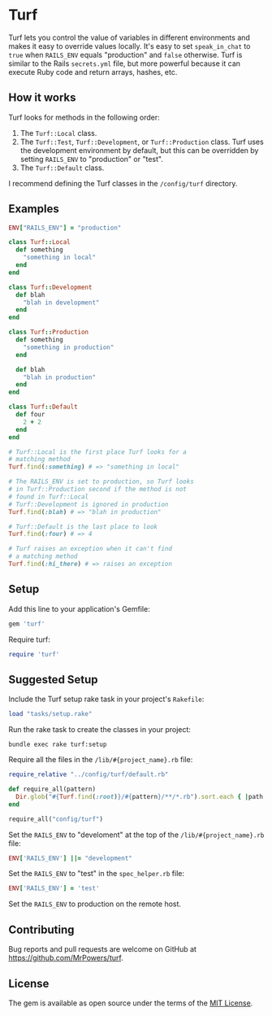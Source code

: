 # Turf

Turf lets you control the value of variables in different environments and makes it easy to override values locally.  It's easy to set `speak_in_chat` to `true` when `RAILS_ENV` equals "production" and `false` otherwise.  Turf is similar to the Rails `secrets.yml` file, but more powerful because it can execute Ruby code and return arrays, hashes, etc.


## How it works

Turf looks for methods in the following order:

1. The `Turf::Local` class.
2. The `Turf::Test`, `Turf::Development`, or `Turf::Production` class.  Turf uses the development environment by default, but this can be overridden by setting `RAILS_ENV` to "production" or "test".
3. The `Turf::Default` class.

I recommend defining the Turf classes in the `/config/turf` directory.


## Examples

```ruby
ENV["RAILS_ENV"] = "production"

class Turf::Local
  def something
    "something in local"
  end
end

class Turf::Development
  def blah
    "blah in development"
  end
end

class Turf::Production
  def something
    "something in production"
  end

  def blah
    "blah in production"
  end
end

class Turf::Default
  def four
    2 + 2
  end
end

# Turf::Local is the first place Turf looks for a
# matching method
Turf.find(:something) # => "something in local"

# The RAILS_ENV is set to production, so Turf looks
# in Turf::Production second if the method is not
# found in Turf::Local
# Turf::Development is ignored in production
Turf.find(:blah) # => "blah in production"

# Turf::Default is the last place to look
Turf.find(:four) # => 4

# Turf raises an exception when it can't find
# a matching method
Turf.find(:hi_there) # => raises an exception
```

## Setup

Add this line to your application's Gemfile:

```ruby
gem 'turf'
```

Require turf:

```ruby
require 'turf'
```

## Suggested Setup

Include the Turf setup rake task in your project's `Rakefile`:

```ruby
load "tasks/setup.rake"
```

Run the rake task to create the classes in your project:

```
bundle exec rake turf:setup
```

Require all the files in the `/lib/#{project_name}.rb` file:

```ruby
require_relative "../config/turf/default.rb"

def require_all(pattern)
  Dir.glob("#{Turf.find(:root)}/#{pattern}/**/*.rb").sort.each { |path| require path }
end

require_all("config/turf")
```

Set the `RAILS_ENV` to "develoment" at the top of the `/lib/#{project_name}.rb` file:

```ruby
ENV['RAILS_ENV'] ||= "development"
```

Set the `RAILS_ENV` to "test" in the `spec_helper.rb` file:

```ruby
ENV['RAILS_ENV'] = 'test'
```

Set the `RAILS_ENV` to production on the remote host.

## Contributing

Bug reports and pull requests are welcome on GitHub at https://github.com/MrPowers/turf.


## License

The gem is available as open source under the terms of the [MIT License](http://opensource.org/licenses/MIT).
